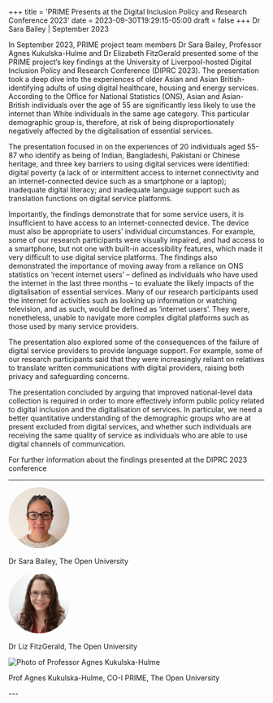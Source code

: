 +++
title = 'PRIME Presents at the Digital Inclusion Policy and Research Conference 2023'
date = 2023-09-30T19:29:15-05:00
draft = false
+++
Dr Sara Bailey | September 2023  

In September 2023, PRIME project team members Dr Sara Bailey, Professor Agnes Kukulska-Hulme and Dr Elizabeth FitzGerald presented some of the PRIME project’s key findings at the University of Liverpool-hosted Digital Inclusion Policy and Research Conference (DIPRC 2023). The presentation took a deep dive into the experiences of older Asian and Asian British-identifying adults of using digital healthcare, housing and energy services. According to the Office for National Statistics (ONS), Asian and Asian-British individuals over the age of 55 are significantly less likely to use the internet than White individuals in the same age category. This particular demographic group is, therefore, at risk of being disproportionately negatively affected by the digitalisation of essential services.  

The presentation focused in on the experiences of 20 individuals aged 55-87 who identify as being of Indian, Bangladeshi, Pakistani or Chinese heritage, and three key barriers to using digital services were identified: digital poverty (a lack of or intermittent access to internet connectivity and an internet-connected device such as a smartphone or a laptop); inadequate digital literacy; and inadequate language support such as translation functions on digital service platforms.  

Importantly, the findings demonstrate that for some service users, it is insufficient to have access to an internet-connected device. The device must also be appropriate to users’ individual circumstances. For example, some of our research participants were visually impaired, and had access to a smartphone, but not one with built-in accessibility features, which made it very difficult to use digital service platforms. The findings also demonstrated the importance of moving away from a reliance on ONS statistics on ‘recent internet users’ – defined as individuals who have used the internet in the last three months – to evaluate the likely impacts of the digitalisation of essential services. Many of our research participants used the internet for activities such as looking up information or watching television, and as such, would be defined as ‘internet users’. They were, nonetheless, unable to navigate more complex digital platforms such as those used by many service providers. 

The presentation also explored some of the consequences of the failure of digital service providers to provide language support. For example, some of our research participants said that they were increasingly reliant on relatives to translate written communications with digital providers, raising both privacy and safeguarding concerns.  

The presentation concluded by arguing that improved national-level data collection is required in order to more effectively inform public policy related to digital inclusion and the digitalisation of services. In particular, we need a better quantitative understanding of the demographic groups who are at present excluded from digital services, and whether such individuals are receiving the same quality of service as individuals who are able to use digital channels of communication.

For further information about the findings presented at the DIPRC 2023 conference 

---

<div class="row" style="margin-bottom: 0.5em;">

  <!-- Person 1 -->
  <div class="col-lg-4">
  <div class="team-image col-lg-2 d-flex align-items-center justify-content-start">
    <img alt="Photo of Dr sara bailey" src="/images/team/sara-bailey.jpg" style="width:120px;height:120px;object-fit:cover;border-radius:50%;">
  </div>
</div>
<div class="row">
  <div class="team-meta col-lg-2 d-flex align-items-center justify-content-start">
    <p class="team-name mb-0" style="text-align:left;width:100%;">Dr Sara Bailey, The Open University</p>
  </div>
</div>

  <!-- Person 2 -->
  <div class="col-lg-4">
 <div class="team-image col-lg-2 d-flex align-items-center justify-content-start">
    <img alt="Photo of Dr Liz FitzGerald" src="/images/team/elizabeth-fitzgerald.jpg" style="width:120px;height:120px;object-fit:cover;border-radius:50%;">
  </div>
</div>
<div class="row">
  <div class="team-meta col-lg-2 d-flex align-items-center justify-content-start">
    <p class="team-name mb-0" style="text-align:left;width:100%;">Dr Liz FitzGerald, The Open University</p>
  </div>
</div>


  <!-- Person 3 -->
  <div class="col-lg-4">
    <div class="team-image d-flex align-items-center justify-content-start">
      <img alt="Photo of Professor Agnes Kukulska-Hulme" src="/images/team/agnes-kukulska.jpg style="width:120px;height:120px;object-fit:cover;border-radius:50%;">
    </div>
    <div class="team-meta d-flex align-items-center justify-content-start mt-2">
      <p class="team-name mb-0" style="text-align:left;width:100%;">Prof Agnes Kukulska-Hulme, CO-I PRIME, The Open University</p>
    </div>
  </div>

</div>
---








